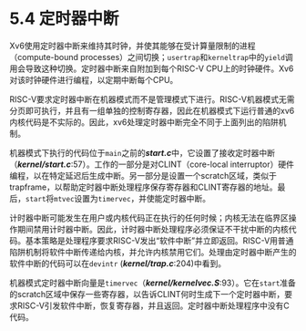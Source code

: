 # 5.4 定时器中断

Xv6使用定时器中断来维持其时钟，并使其能够在受计算量限制的进程（compute-bound processes）之间切换；`usertrap`和`kerneltrap`中的`yield`调用会导致这种切换。定时器中断来自附加到每个RISC-V CPU上的时钟硬件。Xv6对该时钟硬件进行编程，以定期中断每个CPU。

RISC-V要求定时器中断在机器模式而不是管理模式下进行。RISC-V机器模式无需分页即可执行，并且有一组单独的控制寄存器，因此在机器模式下运行普通的xv6内核代码是不实际的。因此，xv6处理定时器中断完全不同于上面列出的陷阱机制。

机器模式下执行的代码位于`main`之前的***start.c***中，它设置了接收定时器中断（***kernel/start.c***:57）。工作的一部分是对CLINT（core-local interruptor）硬件编程，以在特定延迟后生成中断。另一部分是设置一个scratch区域，类似于trapframe，以帮助定时器中断处理程序保存寄存器和CLINT寄存器的地址。最后，`start`将`mtvec`设置为`timervec`，并使能定时器中断。

计时器中断可能发生在用户或内核代码正在执行的任何时候；内核无法在临界区操作期间禁用计时器中断。因此，计时器中断处理程序必须保证不干扰中断的内核代码。基本策略是处理程序要求RISC-V发出“软件中断”并立即返回。RISC-V用普通陷阱机制将软件中断传递给内核，并允许内核禁用它们。处理由定时器中断产生的软件中断的代码可以在`devintr` (***kernel/trap.c***:204)中看到。

机器模式定时器中断向量是`timervec`（***kernel/kernelvec.S***:93）。它在`start`准备的scratch区域中保存一些寄存器，以告诉CLINT何时生成下一个定时器中断，要求RISC-V引发软件中断，恢复寄存器，并且返回。定时器中断处理程序中没有C代码。
